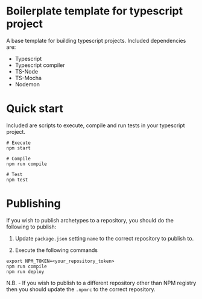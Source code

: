 # Boilerplate template for typescript project

A base template for building typescript projects. Included dependencies are:

- Typescript
- Typescript compiler
- TS-Node
- TS-Mocha
- Nodemon

# Quick start

Included are scripts to execute, compile and run tests in your typescript project.

```
# Execute
npm start

# Compile
npm run compile

# Test
npm test
```

# Publishing

If you wish to publish archetypes to a repository, you should do the following to publish:

1. Update `package.json` setting `name` to the correct repository to publish to.

2. Execute the following commands
```
export NPM_TOKEN=<your_repository_token>
npm run compile
npm run deploy
```

N.B. - If you wish to publish to a different repository other than NPM registry then you should update the `.npmrc` to the correct repository.
